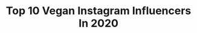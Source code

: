 ---
title: Top 10 Vegan Instagram Influencers In 2020
description: >-
  Find top vegan Instagram influencers in 2020. Most popular hashtags: #vegan #catalonia #worldcancerday #silvervixens.
platform: Instagram
profiles:
  - username: "lexharlee"
    fullname: >-
      alexis
    location: "Belgium"
    followers: 46083
    engagement: 503
    commentsToLikes: 0.019088
    id: ck5hf8yliwd0b0i118glo6s22
    verified: false
    hashtags: "#vegan"
  - username: "josephbrycetattoo"
    fullname: >-
      JOSEPH BRYCE
    location: "United States"
    followers: 56586
    engagement: 96
    commentsToLikes: 0.012965
    id: ck1384rkzehzw0i196lnrxv5c
    verified: false
    hashtags: ""
  - username: "vegicano"
    fullname: >-
      Rudy Ramos
    location: "United States"
    followers: 42287
    engagement: 194
    commentsToLikes: 0.032078
    id: ck135fab314mb0i19g5dgg7mf
    verified: false
    hashtags: "#vegan"
  - username: "moniiica.g"
    fullname: >-
      monica g
    location: "Spain"
    followers: 6419
    engagement: 2610
    commentsToLikes: 0.197365
    id: ck5q1edi6al5y0i115gjjriqq
    verified: false
    hashtags: "#subduedgirls"
  - username: "camicottani"
    fullname: >-
      🌔 Cami | yoga tutorials
    location: "France"
    followers: 7378
    engagement: 1481
    commentsToLikes: 0.124986
    id: ck5cglknvp36h0i11igvhyy2u
    verified: false
    hashtags: "#yogaismytherapy, #yogatime, #yogastretches, #frenchyogi"
  - username: "tino_baird"
    fullname: >-
      Tino | Menswear | Fashion
    location: "Sweden"
    followers: 10393
    engagement: 1407
    commentsToLikes: 0.273679
    id: ck6tvyszbp1eh0j71giomexr4
    verified: false
    hashtags: "#instafashion, #dubai, #streetwearstyle, #menswatch"
  - username: "kyliedennison"
    fullname: >-
      K Y L I E •🦄✨
    location: "United States"
    followers: 28288
    engagement: 1011
    commentsToLikes: 0.080815
    id: ck5pwdjtzmbjy0i11nizuw21w
    verified: false
    hashtags: "#experienceihg, #hamiltonisoverparty, #bellamihair, #expresspartner"
  - username: "juleunddiemedizin"
    fullname: >-
      jule | medstudent | leipzig
    location: "Germany"
    followers: 18841
    engagement: 959
    commentsToLikes: 0.077486
    id: ck5ckp4q3xc760i11bra02nhz
    verified: false
    hashtags: "#lebensmittelverschwendung, #staysafe, #keinbockmehr, #supportistkeinmord"
  - username: "silversparklesonme"
    fullname: >-
      K r i s t e l
    location: "United States"
    followers: 6016
    engagement: 3808
    commentsToLikes: 0.139101
    id: ck9wftswjqij20j78jzzzm8m0
    verified: false
    hashtags: "#ditchingthedye, #pareidepintar, #quarantine, #silvervixens"
  - username: "ohmyla_"
    fullname: >-
      Ohmyla
    location: "United States"
    followers: 61341
    engagement: 1083
    commentsToLikes: 0.066978
    id: ck5zk4tdait900i14sot6ypok
    verified: false
    hashtags: "#blessed, #wavecheck, #cashappfriday, #lespark"
---